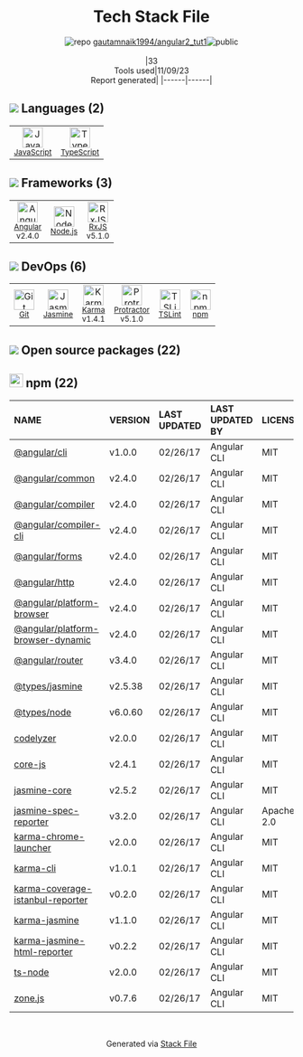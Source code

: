<!--
--- Readme.md Snippet without images Start ---
## Tech Stack
gautamnaik1994/angular2_tut1 is built on the following main stack:
- [Jasmine](http://jasmine.github.io/) – Javascript Testing Framework
- [Node.js](http://nodejs.org/) – Frameworks (Full Stack)
- [JavaScript](https://developer.mozilla.org/en-US/docs/Web/JavaScript) – Languages
- [Karma](http://karma-runner.github.io/) – Browser Testing
- [TypeScript](http://www.typescriptlang.org) – Languages
- [Protractor](http://angular.github.io/protractor) – Javascript Testing Framework
- [RxJS](http://reactivex.io/rxjs/) – Concurrency Frameworks
- [Angular](https://angular.io) – Javascript MVC Frameworks
- [TSLint](https://github.com/palantir/tslint) – Code Review

Full tech stack [here](/techstack.md)
--- Readme.md Snippet without images End ---

--- Readme.md Snippet with images Start ---
## Tech Stack
gautamnaik1994/angular2_tut1 is built on the following main stack:
- <img width='25' height='25' src='https://img.stackshare.io/service/831/7c0b595409af531b9cdeb07f8c513e8b.png' alt='Jasmine'/> [Jasmine](http://jasmine.github.io/) – Javascript Testing Framework
- <img width='25' height='25' src='https://img.stackshare.io/service/1011/n1JRsFeB_400x400.png' alt='Node.js'/> [Node.js](http://nodejs.org/) – Frameworks (Full Stack)
- <img width='25' height='25' src='https://img.stackshare.io/service/1209/javascript.jpeg' alt='JavaScript'/> [JavaScript](https://developer.mozilla.org/en-US/docs/Web/JavaScript) – Languages
- <img width='25' height='25' src='https://img.stackshare.io/service/1420/TidYGd6a.png' alt='Karma'/> [Karma](http://karma-runner.github.io/) – Browser Testing
- <img width='25' height='25' src='https://img.stackshare.io/service/1612/bynNY5dJ.jpg' alt='TypeScript'/> [TypeScript](http://www.typescriptlang.org) – Languages
- <img width='25' height='25' src='https://img.stackshare.io/service/1754/protractor-logo1.png' alt='Protractor'/> [Protractor](http://angular.github.io/protractor) – Javascript Testing Framework
- <img width='25' height='25' src='https://img.stackshare.io/service/1796/984368.png' alt='RxJS'/> [RxJS](http://reactivex.io/rxjs/) – Concurrency Frameworks
- <img width='25' height='25' src='https://img.stackshare.io/service/3745/cb8U-gL6_400x400.jpg' alt='Angular'/> [Angular](https://angular.io) – Javascript MVC Frameworks
- <img width='25' height='25' src='https://img.stackshare.io/service/5561/303157.png' alt='TSLint'/> [TSLint](https://github.com/palantir/tslint) – Code Review

Full tech stack [here](/techstack.md)
--- Readme.md Snippet with images End ---
-->
<div align="center">

# Tech Stack File
![](https://img.stackshare.io/repo.svg "repo") [gautamnaik1994/angular2_tut1](https://github.com/gautamnaik1994/angular2_tut1)![](https://img.stackshare.io/public_badge.svg "public")
<br/><br/>
|33<br/>Tools used|11/09/23 <br/>Report generated|
|------|------|
</div>

## <img src='https://img.stackshare.io/languages.svg'/> Languages (2)
<table><tr>
  <td align='center'>
  <img width='36' height='36' src='https://img.stackshare.io/service/1209/javascript.jpeg' alt='JavaScript'>
  <br>
  <sub><a href="https://developer.mozilla.org/en-US/docs/Web/JavaScript">JavaScript</a></sub>
  <br>
  <sub></sub>
</td>

<td align='center'>
  <img width='36' height='36' src='https://img.stackshare.io/service/1612/bynNY5dJ.jpg' alt='TypeScript'>
  <br>
  <sub><a href="http://www.typescriptlang.org">TypeScript</a></sub>
  <br>
  <sub></sub>
</td>

</tr>
</table>

## <img src='https://img.stackshare.io/frameworks.svg'/> Frameworks (3)
<table><tr>
  <td align='center'>
  <img width='36' height='36' src='https://img.stackshare.io/service/3745/cb8U-gL6_400x400.jpg' alt='Angular'>
  <br>
  <sub><a href="https://angular.io">Angular</a></sub>
  <br>
  <sub>v2.4.0</sub>
</td>

<td align='center'>
  <img width='36' height='36' src='https://img.stackshare.io/service/1011/n1JRsFeB_400x400.png' alt='Node.js'>
  <br>
  <sub><a href="http://nodejs.org/">Node.js</a></sub>
  <br>
  <sub></sub>
</td>

<td align='center'>
  <img width='36' height='36' src='https://img.stackshare.io/service/1796/984368.png' alt='RxJS'>
  <br>
  <sub><a href="http://reactivex.io/rxjs/">RxJS</a></sub>
  <br>
  <sub>v5.1.0</sub>
</td>

</tr>
</table>

## <img src='https://img.stackshare.io/devops.svg'/> DevOps (6)
<table><tr>
  <td align='center'>
  <img width='36' height='36' src='https://img.stackshare.io/service/1046/git.png' alt='Git'>
  <br>
  <sub><a href="http://git-scm.com/">Git</a></sub>
  <br>
  <sub></sub>
</td>

<td align='center'>
  <img width='36' height='36' src='https://img.stackshare.io/service/831/7c0b595409af531b9cdeb07f8c513e8b.png' alt='Jasmine'>
  <br>
  <sub><a href="http://jasmine.github.io/">Jasmine</a></sub>
  <br>
  <sub></sub>
</td>

<td align='center'>
  <img width='36' height='36' src='https://img.stackshare.io/service/1420/TidYGd6a.png' alt='Karma'>
  <br>
  <sub><a href="http://karma-runner.github.io/">Karma</a></sub>
  <br>
  <sub>v1.4.1</sub>
</td>

<td align='center'>
  <img width='36' height='36' src='https://img.stackshare.io/service/1754/protractor-logo1.png' alt='Protractor'>
  <br>
  <sub><a href="http://angular.github.io/protractor">Protractor</a></sub>
  <br>
  <sub>v5.1.0</sub>
</td>

<td align='center'>
  <img width='36' height='36' src='https://img.stackshare.io/service/5561/303157.png' alt='TSLint'>
  <br>
  <sub><a href="https://github.com/palantir/tslint">TSLint</a></sub>
  <br>
  <sub></sub>
</td>

<td align='center'>
  <img width='36' height='36' src='https://img.stackshare.io/service/1120/lejvzrnlpb308aftn31u.png' alt='npm'>
  <br>
  <sub><a href="https://www.npmjs.com/">npm</a></sub>
  <br>
  <sub></sub>
</td>

</tr>
</table>


## <img src='https://img.stackshare.io/group.svg' /> Open source packages (22)</h2>

## <img width='24' height='24' src='https://img.stackshare.io/service/1120/lejvzrnlpb308aftn31u.png'/> npm (22)

|NAME|VERSION|LAST UPDATED|LAST UPDATED BY|LICENSE|VULNERABILITIES|
|:------|:------|:------|:------|:------|:------|
|[@angular/cli](https://www.npmjs.com/@angular/cli)|v1.0.0|02/26/17|Angular CLI |MIT|N/A|
|[@angular/common](https://www.npmjs.com/@angular/common)|v2.4.0|02/26/17|Angular CLI |MIT|N/A|
|[@angular/compiler](https://www.npmjs.com/@angular/compiler)|v2.4.0|02/26/17|Angular CLI |MIT|N/A|
|[@angular/compiler-cli](https://www.npmjs.com/@angular/compiler-cli)|v2.4.0|02/26/17|Angular CLI |MIT|N/A|
|[@angular/forms](https://www.npmjs.com/@angular/forms)|v2.4.0|02/26/17|Angular CLI |MIT|N/A|
|[@angular/http](https://www.npmjs.com/@angular/http)|v2.4.0|02/26/17|Angular CLI |MIT|N/A|
|[@angular/platform-browser](https://www.npmjs.com/@angular/platform-browser)|v2.4.0|02/26/17|Angular CLI |MIT|N/A|
|[@angular/platform-browser-dynamic](https://www.npmjs.com/@angular/platform-browser-dynamic)|v2.4.0|02/26/17|Angular CLI |MIT|N/A|
|[@angular/router](https://www.npmjs.com/@angular/router)|v3.4.0|02/26/17|Angular CLI |MIT|N/A|
|[@types/jasmine](https://www.npmjs.com/@types/jasmine)|v2.5.38|02/26/17|Angular CLI |MIT|N/A|
|[@types/node](https://www.npmjs.com/@types/node)|v6.0.60|02/26/17|Angular CLI |MIT|N/A|
|[codelyzer](https://www.npmjs.com/codelyzer)|v2.0.0|02/26/17|Angular CLI |MIT|N/A|
|[core-js](https://www.npmjs.com/core-js)|v2.4.1|02/26/17|Angular CLI |MIT|N/A|
|[jasmine-core](https://www.npmjs.com/jasmine-core)|v2.5.2|02/26/17|Angular CLI |MIT|N/A|
|[jasmine-spec-reporter](https://www.npmjs.com/jasmine-spec-reporter)|v3.2.0|02/26/17|Angular CLI |Apache-2.0|N/A|
|[karma-chrome-launcher](https://www.npmjs.com/karma-chrome-launcher)|v2.0.0|02/26/17|Angular CLI |MIT|N/A|
|[karma-cli](https://www.npmjs.com/karma-cli)|v1.0.1|02/26/17|Angular CLI |MIT|N/A|
|[karma-coverage-istanbul-reporter](https://www.npmjs.com/karma-coverage-istanbul-reporter)|v0.2.0|02/26/17|Angular CLI |MIT|N/A|
|[karma-jasmine](https://www.npmjs.com/karma-jasmine)|v1.1.0|02/26/17|Angular CLI |MIT|N/A|
|[karma-jasmine-html-reporter](https://www.npmjs.com/karma-jasmine-html-reporter)|v0.2.2|02/26/17|Angular CLI |MIT|N/A|
|[ts-node](https://www.npmjs.com/ts-node)|v2.0.0|02/26/17|Angular CLI |MIT|N/A|
|[zone.js](https://www.npmjs.com/zone.js)|v0.7.6|02/26/17|Angular CLI |MIT|N/A|

<br/>
<div align='center'>

Generated via [Stack File](https://github.com/apps/stack-file)
